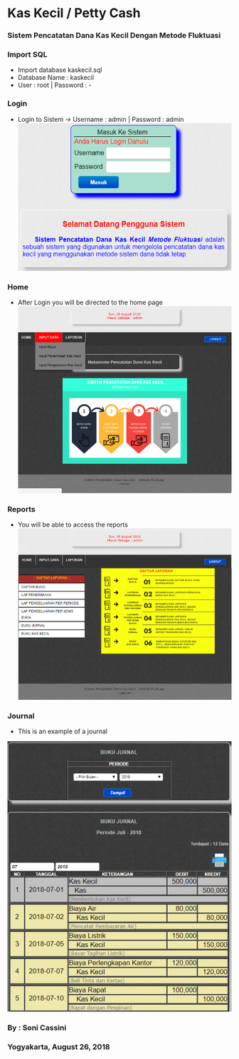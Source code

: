 # Kas Kecil / Petty Cash

### Sistem Pencatatan Dana Kas Kecil Dengan Metode Fluktuasi

### Import SQL
- Import database kaskecil.sql
- Database Name : kaskecil
- User : root | Password : -

### Login
- Login to Sistem
-> Username : admin | Password : admin
![Github Logo](/pict/login.png)

### Home
- After Login you will be directed to the home page
![Github Logo](/pict/home.png)

### Reports
-  You will be able to access the reports
![Github Logo](/pict/laporan.png)

### Journal
- This is an example of a journal

![Github Logo](/pict/jurnal.png)

### By : Soni Cassini 
### Yogyakarta, August 26, 2018
